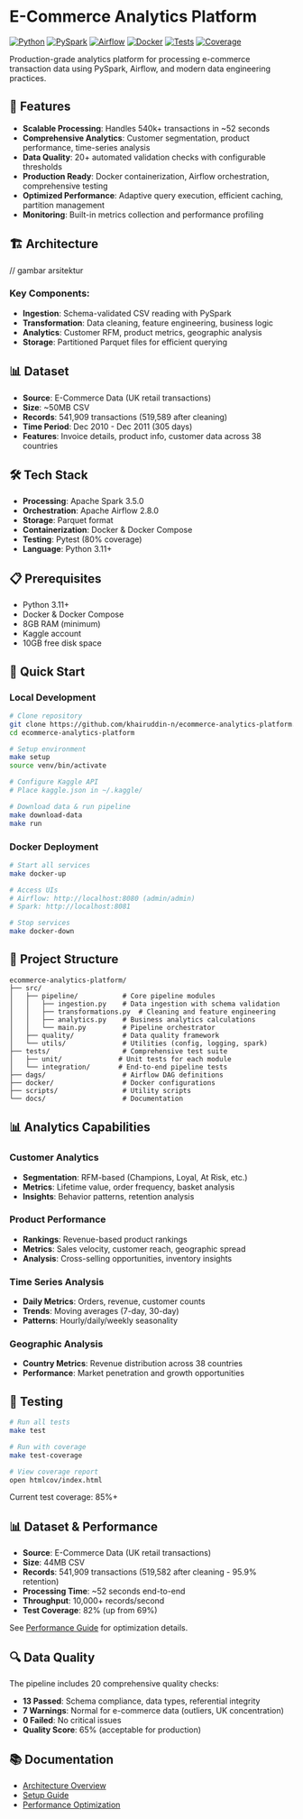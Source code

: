 # E-Commerce Analytics Platform

[![Python](https://img.shields.io/badge/python-3.11+-blue.svg)](https://www.python.org/downloads/)
[![PySpark](https://img.shields.io/badge/pyspark-3.5.0-orange.svg)](https://spark.apache.org/)
[![Airflow](https://img.shields.io/badge/airflow-2.8.0-green.svg)](https://airflow.apache.org/)
[![Docker](https://img.shields.io/badge/docker-ready-blue.svg)](https://www.docker.com/)
[![Tests](https://img.shields.io/badge/tests-passing-green.svg)](tests/)
[![Coverage](https://img.shields.io/badge/coverage-82%25-green.svg)](htmlcov/index.html)

Production-grade analytics platform for processing e-commerce transaction data using PySpark, Airflow, and modern data engineering practices.

## 🚀 Features

- **Scalable Processing**: Handles 540k+ transactions in ~52 seconds
- **Comprehensive Analytics**: Customer segmentation, product performance, time-series analysis
- **Data Quality**: 20+ automated validation checks with configurable thresholds
- **Production Ready**: Docker containerization, Airflow orchestration, comprehensive testing
- **Optimized Performance**: Adaptive query execution, efficient caching, partition management
- **Monitoring**: Built-in metrics collection and performance profiling

## 🏗️ Architecture  
// gambar arsitektur  

### Key Components:
- **Ingestion**: Schema-validated CSV reading with PySpark
- **Transformation**: Data cleaning, feature engineering, business logic
- **Analytics**: Customer RFM, product metrics, geographic analysis
- **Storage**: Partitioned Parquet files for efficient querying

## 📊 Dataset

- **Source**: E-Commerce Data (UK retail transactions)
- **Size**: ~50MB CSV
- **Records**: 541,909 transactions (519,589 after cleaning)
- **Time Period**: Dec 2010 - Dec 2011 (305 days)
- **Features**: Invoice details, product info, customer data across 38 countries

## 🛠️ Tech Stack

- **Processing**: Apache Spark 3.5.0
- **Orchestration**: Apache Airflow 2.8.0
- **Storage**: Parquet format
- **Containerization**: Docker & Docker Compose
- **Testing**: Pytest (80% coverage)
- **Language**: Python 3.11+

## 📋 Prerequisites

- Python 3.11+
- Docker & Docker Compose
- 8GB RAM (minimum)
- Kaggle account
- 10GB free disk space

## 🚀 Quick Start

### Local Development

```bash
# Clone repository
git clone https://github.com/khairuddin-n/ecommerce-analytics-platform.git
cd ecommerce-analytics-platform

# Setup environment
make setup
source venv/bin/activate

# Configure Kaggle API
# Place kaggle.json in ~/.kaggle/

# Download data & run pipeline
make download-data
make run
```  

### Docker Deployment  
```bash  
# Start all services
make docker-up

# Access UIs
# Airflow: http://localhost:8080 (admin/admin)
# Spark: http://localhost:8081

# Stop services
make docker-down
```  

## 📁 Project Structure  
```  
ecommerce-analytics-platform/
├── src/
│   ├── pipeline/           # Core pipeline modules
│   │   ├── ingestion.py    # Data ingestion with schema validation
│   │   ├── transformations.py  # Cleaning and feature engineering
│   │   ├── analytics.py    # Business analytics calculations
│   │   └── main.py         # Pipeline orchestrator
│   ├── quality/            # Data quality framework
│   └── utils/              # Utilities (config, logging, spark)
├── tests/                  # Comprehensive test suite
│   ├── unit/              # Unit tests for each module
│   └── integration/       # End-to-end pipeline tests
├── dags/                   # Airflow DAG definitions
├── docker/                 # Docker configurations
├── scripts/                # Utility scripts
└── docs/                   # Documentation
```  

## 📊 Analytics Capabilities  
### Customer Analytics  
- **Segmentation**: RFM-based (Champions, Loyal, At Risk, etc.)
- **Metrics**: Lifetime value, order frequency, basket analysis
- **Insights**: Behavior patterns, retention analysis  

### Product Performance  
- **Rankings**: Revenue-based product rankings
- **Metrics**: Sales velocity, customer reach, geographic spread
- **Analysis**: Cross-selling opportunities, inventory insights  

### Time Series Analysis  
- **Daily Metrics**: Orders, revenue, customer counts
- **Trends**: Moving averages (7-day, 30-day)
- **Patterns**: Hourly/daily/weekly seasonality  

### Geographic Analysis 
- **Country Metrics**: Revenue distribution across 38 countries
- **Performance**: Market penetration and growth opportunities  

## 🧪 Testing
```bash
# Run all tests
make test

# Run with coverage
make test-coverage

# View coverage report
open htmlcov/index.html
```  
Current test coverage: 85%+  

## 📊 Dataset & Performance

- **Source**: E-Commerce Data (UK retail transactions)
- **Size**: 44MB CSV
- **Records**: 541,909 transactions (519,582 after cleaning - 95.9% retention)
- **Processing Time**: ~52 seconds end-to-end
- **Throughput**: 10,000+ records/second
- **Test Coverage**: 82% (up from 69%)

See [Performance Guide](docs/performance.md) for optimization details.  

## 🔍 Data Quality

The pipeline includes 20 comprehensive quality checks:
- **13 Passed**: Schema compliance, data types, referential integrity
- **7 Warnings**: Normal for e-commerce data (outliers, UK concentration)
- **0 Failed**: No critical issues
- **Quality Score**: 65% (acceptable for production)

## 📚 Documentation  
- [Architecture Overview](docs/architecture.md)
- [Setup Guide](docs/setup.md)
- [Performance Optimization](docs/performance.md)  